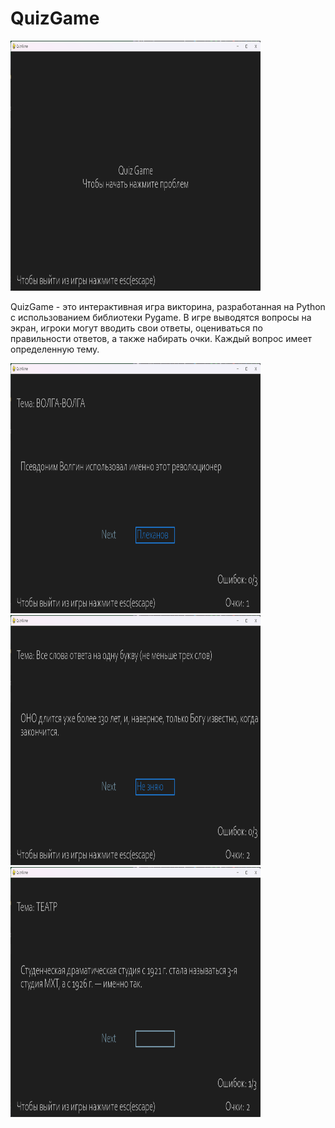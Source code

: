 # QuizGame

<img src="./images/Начальный_экран.png" alt="Начальный экран" width="400" height="400">


QuizGame - это интерактивная игра викторина, разработанная на Python с использованием библиотеки Pygame. В игре выводятся вопросы на экран, игроки могут вводить свои ответы, оцениваться по правильности ответов, а также набирать очки. Каждый вопрос имеет определенную тему.

<img src="./images/Правильный_ответ.png" alt="Правильный ответ" width="400" height="400">

<img src="./images/Не_знал_ответа.png" alt="Не знал ответа" width="400" height="400">

<img src="./images/Появление_ошибки.png" alt="Появление ошибки" width="400" height="400">

